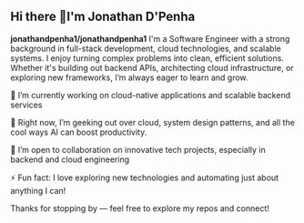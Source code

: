 ## Hi there 👋I'm Jonathan D'Penha

<!-- **jonathandpenha1/jonathandpenha1** is a ✨ _special_ ✨ repository because its `README.md` (this file) appears on your GitHub profile.-->

**jonathandpenha1/jonathandpenha1**
I'm a Software Engineer with a strong background in full-stack development, cloud technologies, and scalable systems. I enjoy turning complex problems into clean, efficient solutions. Whether it's building out backend APIs, architecting cloud infrastructure, or exploring new frameworks, I’m always eager to learn and grow.

🔭 I’m currently working on cloud-native applications and scalable backend services

🌱 Right now, I’m geeking out over cloud, system design patterns, and all the cool ways AI can boost productivity.

👯 I’m open to collaboration on innovative tech projects, especially in backend and cloud engineering

⚡ Fun fact: I love exploring new technologies and automating just about anything I can!

Thanks for stopping by — feel free to explore my repos and connect!
